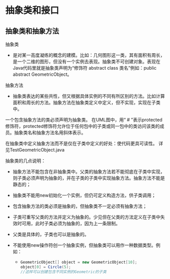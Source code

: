 # 抽象类和接口

## 抽象类和抽象方法

抽象类

* 是对某一高度凝练的概念的建模。比如：几何图形这一类，其有面积有周长，是一个二维的图形，但没有一个实例去表现。抽象类不可创建对象。表现在Java代码里就是抽象类声明为“修饰符  abstract class 类名”例如：public abstract GeometricObject。
  
抽象方法

* 抽象类表达的某些共性，但又根据具体实例的不同有所区别的方法。比如计算面积和周长的方法。抽象方法在抽象类定义中定义，但不实现，实现在子类中。

一个包含抽象方法的类必须声明为抽象类。
在UML图中，用“ # ”表示protected修饰符，protected修饰符允许位于任何包中的子类或同一包中的类访问该类的成员。抽象类名和抽象方法名用斜体表示。

在抽象类中定义抽象方法而不是仅在子类中定义的好处：使代码更具可读性。
详见TestGeometricObject.java

抽象类的几点说明：

* 抽象方法不能包含在非抽象类中。父类的抽象方法若不能彻底在子类中实现，则子类必须声明为抽象的，并在子类的子类中实现抽象方法。抽象方法不能是静态的；
* 抽象类不能用new初始化一个实例，但仍可定义构造方法，供子类调用；
* 包含抽象方法的类必须是抽象的，但抽象类不一定必须有抽象方法；
* 子类可重写父类的方法并定义为抽象的。少见但在父类的方法定义在子类中失效时可用，此时子类必须为抽象的，因为上一条限制。
* 父类是具体的，子类也可以是抽象的。
* 不能使用new操作符创一个抽象实例，但抽象类可以用作一种数据类型。例如：
  
  * ```java
    GeometricObject[] object = new GeometricObject[10];
    object[0] = Circle(5);
    //这样可以创建包含不同实例的Geometric的子类
    ```
